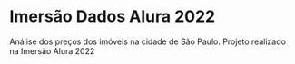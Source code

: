 # Imersão Dados Alura 2022
Análise dos preços dos imóveis na cidade de São Paulo. Projeto realizado na Imersão Alura 2022
